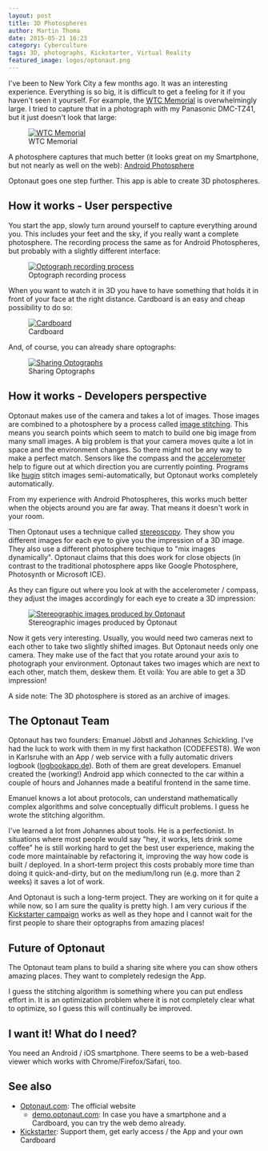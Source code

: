 ```yaml
---
layout: post
title: 3D Photospheres
author: Martin Thoma
date: 2015-05-21 16:23
category: Cyberculture
tags: 3D, photographs, Kickstarter, Virtual Reality
featured_image: logos/optonaut.png
---
```

I've been to New York City a few months ago. It was an interesting experience.
Everything is so big, it is difficult to get a feeling for it if you haven't
seen it yourself. For example, the [WTC Memorial](https://en.wikipedia.org/wiki/National_September_11_Memorial_%26_Museum) is overwhelmingly large. I tried
to capture that in a photograph with my Panasonic DMC-TZ41, but it just doesn't
look that large:

<figure class="aligncenter">
            <a href="../images/2015/05/NYC-Memorial-Pool-1.jpg"><img src="../images/2015/05/NYC-Memorial-Pool-1.jpg" alt="WTC Memorial" style="max-width:500px;" class=""/></a>
            <figcaption class="text-center">WTC Memorial</figcaption>
        </figure>

A photosphere captures that much better (it looks great on my Smartphone, but
not nearly as well on the web): [Android Photosphere](//martin-thoma.com/html5/photosphere-wtc-memorial)

Optonaut goes one step further. This app is able to create 3D photospheres.


## How it works - User perspective

You start the app, slowly turn around yourself to capture everything around
you. This includes your feet and the sky, if you really want a complete
photosphere. The recording process the same as for Android Photospheres, but
probably with a slightly different interface:

<figure class="aligncenter">
            <a href="../images/2015/05/optonaut-recording-process.gif"><img src="../images/2015/05/optonaut-recording-process.gif" alt="Optograph recording process" style="max-width:500px;" class=""/></a>
            <figcaption class="text-center">Optograph recording process</figcaption>
        </figure>

When you want to watch it in 3D you have to have something that holds it in
front of your face at the right distance. Cardboard is an easy and cheap
possibility to do so:

<figure class="aligncenter">
            <a href="../images/2015/05/optonaut-cardboard.jpg"><img src="../images/2015/05/optonaut-cardboard.jpg" alt="Cardboard" style="max-width:500px;" class=""/></a>
            <figcaption class="text-center">Cardboard</figcaption>
        </figure>


And, of course, you can already share optographs:

<figure class="aligncenter">
            <a href="../images/2015/05/sharing-optographs.jpg"><img src="../images/2015/05/sharing-optographs.jpg" alt="Sharing Optographs" style="max-width:500px;" class=""/></a>
            <figcaption class="text-center">Sharing Optographs</figcaption>
        </figure>

## How it works - Developers perspective

Optonaut makes use of the camera and takes a lot of images. Those images are
combined to a photosphere by a process called
[image stitching](https://en.wikipedia.org/wiki/Image_stitching). This means
you search points which seem to match to build one big image from many small
images. A big problem is that your camera moves quite a lot in space and the
environment changes. So there might not be any way to make a perfect match.
Sensors like the compass and the
[accelerometer](https://en.wikipedia.org/wiki/Accelerometer) help to figure out
at which direction you are currently pointing. Programs like
[hugin](http://hugin.sourceforge.net/) stitch images semi-automatically, but
Optonaut works completely automatically.


From my experience with Android Photospheres, this works much better when the
objects around you are far away. That means it doesn't work in your room.

Then Optonaut uses a technique called
[stereoscopy](https://en.wikipedia.org/wiki/Stereoscopy). They show you
different images for each eye to give you the impression of a 3D image. They
also use a different photosphere techique to "mix images dynamically". Optonaut
claims that this does work for close objects (in contrast to the traditional
photosphere apps like Google Photosphere, Photosynth or Microsoft ICE).

As they can figure out where you look at with the accelerometer / compass, they
adjust the images accordingly for each eye to create a 3D impression:

<figure class="aligncenter">
            <a href="../images/2015/05/optograph.gif"><img src="../images/2015/05/optograph.gif" alt="Stereographic images produced by Optonaut" style="max-width:500px;" class=""/></a>
            <figcaption class="text-center">Stereographic images produced by Optonaut</figcaption>
        </figure>

Now it gets very interesting. Usually, you would need two cameras next to each
other to take two slightly shifted images. But Optonaut needs only one camera.
They make use of the fact that you rotate around your axis to photograph your
environment. Optonaut takes two images which are next to each other, match
them, deskew them. Et voilà: You are able to get a 3D impression!

A side note: The 3D photosphere is stored as an archive of images.


## The Optonaut Team

Optonaut has two founders: Emanuel Jöbstl and Johannes Schickling. I've
had the luck to work with them in my first hackathon (CODEFEST8). We won in
Karlsruhe with an App / web service with a fully automatic drivers logbook
([logbookapp.de](http://logbookapp.de/)). Both of them are great developers.
Emanuel created the (working!) Android app which connected to the car within a
couple of hours and Johannes made a beatiful frontend in the same time.

Emanuel knows a lot about protocols, can understand mathematically complex
algorithms and solve conceptually difficult problems. I guess he wrote the
stitching algorithm.

I've learned a lot from Johannes about tools. He is a perfectionist. In
situations where most people would say "hey, it works, lets drink some coffee"
he is still working hard to get the best user experience, making the code
more maintainable by refactoring it, improving the way how code is built /
deployed. In a short-term project this costs probably more time than doing it
quick-and-dirty, but on the medium/long run (e.g. more than 2 weeks) it saves
a lot of work.

And Optonaut is such a long-term project. They are working on it for quite a
while now, so I am sure the quality is pretty high. I am very curious if the
[Kickstarter campaign](https://www.kickstarter.com/projects/optonaut/optonaut-virtual-reality-photography) works as well as they hope and I cannot wait for the first people to share their
optographs from amazing places!


## Future of Optonaut

The Optonaut team plans to build a sharing site where you can show others
amazing places. They want to completely redesign the App.

I guess the stitching algorithm is something where you can put endless effort
in. It is an optimization problem where it is not completely clear what to
optimize, so I guess this will continually be improved.


## I want it! What do I need?

You need an Android / iOS smartphone. There seems to be a web-based viewer
which works with Chrome/Firefox/Safari, too.


## See also

* [Optonaut.com](http://optonaut.co/): The official website
  * [demo.optonaut.com](http://demo.optonaut.co/): In case you have a smartphone and a Cardboard, you can try the web demo already.
* [Kickstarter](https://www.kickstarter.com/projects/optonaut/optonaut-virtual-reality-photography): Support them, get early access / the App and your own Cardboard